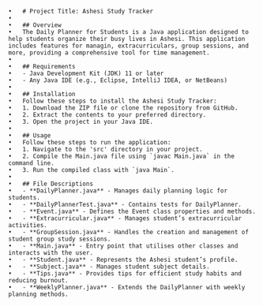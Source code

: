 	•	# Project Title: Ashesi Study Tracker
	•	
	•	## Overview
	•	The Daily Planner for Students is a Java application designed to help students organize their busy lives in Ashesi. This application includes features for managin, extracurriculars, group sessions, and more, providing a comprehensive tool for time management.
	•	
	•	## Requirements
	•	- Java Development Kit (JDK) 11 or later
	•	- Any Java IDE (e.g., Eclipse, IntelliJ IDEA, or NetBeans)
	•	
	•	## Installation
	•	Follow these steps to install the Ashesi Study Tracker: 
	•	1. Download the ZIP file or clone the repository from GitHub. 
	•	2. Extract the contents to your preferred directory.
	•	3. Open the project in your Java IDE.
	•	
	•	## Usage
	•	Follow these steps to run the application: 
	•	1. Navigate to the 'src' directory in your project.
	•	2. Compile the Main.java file using `javac Main.java` in the command line. 
	•	3. Run the compiled class with `java Main`.
	•	
	•	## File Descriptions
	•	- **DailyPlanner.java** - Manages daily planning logic for students.
	•	- **DailyPlannerTest.java** - Contains tests for DailyPlanner.
	•	- **Event.java** - Defines the Event class properties and methods.
	•	- **Extracurricular.java** - Manages student’s extracurricular activities.
	•	- **GroupSession.java** - Handles the creation and management of student group study sessions.
	•	- **Main.java** - Entry point that utilises other classes and interacts with the user.
	•	- **Student.java** - Represents the Ashesi student’s profile.
	•	- **Subject.java** - Manages student subject details.
	•	- **Tips.java** - Provides tips for efficient study habits and reducing burnout. 
	•	- **WeeklyPlanner.java** - Extends the DailyPlanner with weekly planning methods.

